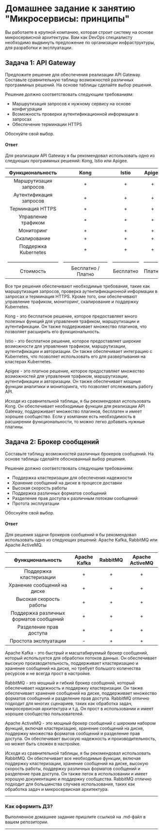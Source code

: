 
# Домашнее задание к занятию "Микросервисы: принципы"

Вы работаете в крупной компанию, которая строит систему на основе микросервисной архитектуры.
Вам как DevOps специалисту необходимо выдвинуть предложение по организации инфраструктуры, для разработки и эксплуатации.

## Задача 1: API Gateway 

Предложите решение для обеспечения реализации API Gateway. Составьте сравнительную таблицу возможностей различных программных решений. На основе таблицы сделайте выбор решения.

Решение должно соответствовать следующим требованиям:
- Маршрутизация запросов к нужному сервису на основе конфигурации
- Возможность проверки аутентификационной информации в запросах
- Обеспечение терминации HTTPS

Обоснуйте свой выбор.

#### Ответ

Для реализации API Gateway я бы рекомендовал использовать одно из следующих программных решений: Kong, Istio или Apigee.

|    Функциональность     |         Kong         |    Istio     |  Apigee  |
|:-----------------------:|:--------------------:|:------------:|:--------:|
| Маршрутизация запросов  |          +           |      +       |    +     |
| Аутентификация запросов |          +           |      +       |    +     |
|    Терминация HTTPS     |          +           |      +       |    +     |
|   Управление трафиком   |          +           |      +       |    +     |
|       Мониторинг        |          +           |      +       |    +     |
|      Скалирование       |          +           |      +       |    +     |
|  Поддержка Kubernetes   |          +           |      +       |    +     |
| _______________________ | ____________________ | ____________ | ________ |
|        Стоимость        |  Бесплатно / Платно  |  Бесплатно   |  Платно  |

Все три решения обеспечивают необходимые требования, такие как маршрутизация запросов, проверка аутентификационной информации в запросах и терминация HTTPS. Кроме того, они обеспечивают управление трафиком, мониторинг, скалирование и поддержку Kubernetes.

Kong - это бесплатное решение, которое предоставляет много полезных функций для управления трафиком, маршрутизации и аутентификации. Он также поддерживает множество плагинов, что позволяет расширить его функциональность.

Istio - это бесплатное решение, которое предоставляет широкие возможности для управления трафиком, маршрутизации, аутентификации и авторизации. Он также обеспечивает интеграцию с Kubernetes, что позволяет использовать его для развертывания на кластерах Kubernetes.

Apigee - это платное решение, которое предоставляет множество возможностей для управления трафиком, маршрутизации, аутентификации и авторизации. Он также обеспечивает мощные функции аналитики и мониторинга, что позволяет отслеживать работу API.

Исходя из сравнительной таблицы, я бы рекомендовал использовать Kong. Он обеспечивает необходимые функции для реализации API Gateway, поддерживает множество плагинов, бесплатен и имеет хорошее сообщество. Если у компании есть необходимость в расширении функциональности, то можно легко добавить нужные плагины.

## Задача 2: Брокер сообщений

Составьте таблицу возможностей различных брокеров сообщений. На основе таблицы сделайте обоснованный выбор решения.

Решение должно соответствовать следующим требованиям:
- Поддержка кластеризации для обеспечения надежности
- Хранение сообщений на диске в процессе доставки
- Высокая скорость работы
- Поддержка различных форматов сообщений
- Разделение прав доступа к различным потокам сообщений
- Протота эксплуатации

Обоснуйте свой выбор.

#### Ответ

Для решения задачи брокеров сообщений я бы рекомендовал использовать одно из следующих решений: Apache Kafka, RabbitMQ или Apache ActiveMQ.

|            Функциональность            | Apache Kafka | RabbitMQ | Apache ActiveMQ |
|:--------------------------------------:|:------------:|:--------:|:---------------:|
|        Поддержка кластеризации         |      +       |    +     |        +        |
|      Хранение сообщений на диске       |      +       |    +     |        +        |
|        Высокая скорость работы         |      +       |    +     |        +        |
| Поддержка различных форматов сообщений |      +       |    +     |        +        |
|        Разделение прав доступа         |      +       |    +     |        +        |
|         Простота эксплуатации          |      -       |    +     |        +        |

Apache Kafka - это быстрый и масштабируемый брокер сообщений, который используется для обработки потоков данных. Он обеспечивает высокую производительность, поддерживает кластеризацию и хранение сообщений на диске, но требует большого количества ресурсов и не всегда прост в настройке.

RabbitMQ - это мощный и гибкий брокер сообщений, который обеспечивает надежность и поддержку кластеризации. Он также обеспечивает хранение сообщений на диске, поддерживает множество форматов сообщений и разделение прав доступа. RabbitMQ отлично подходит для многих сценариев, таких как обработка задач, микросервисная архитектура и т.д. Он прост в использовании и имеет хорошее сообщество пользователей.

Apache ActiveMQ - это мощный брокер сообщений с широким набором функций, включая кластеризацию, хранение сообщений на диске, поддержку множества форматов сообщений и разделение прав доступа. Он обеспечивает высокую надежность и производительность, но может быть сложен в настройке.

Исходя из сравнительной таблицы, я бы рекомендовал использовать RabbitMQ. Он обеспечивает все необходимые функции, включая поддержку кластеризации, хранение сообщений на диске, высокую скорость работы, поддержку различных форматов сообщений и разделение прав доступа. Он также легок в использовании и имеет хорошую документацию и поддержку сообщества. RabbitMQ отлично подходит для большинства случаев использования, таких как обработка задач и микросервисная архитектура.

---

### Как оформить ДЗ?

Выполненное домашнее задание пришлите ссылкой на .md-файл в вашем репозитории.

---